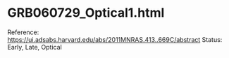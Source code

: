 # GRB060729_Optical1.html

Reference: https://ui.adsabs.harvard.edu/abs/2011MNRAS.413..669C/abstract
Status: Early, Late, Optical